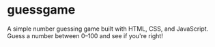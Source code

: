 # guessgame
A simple number guessing game built with HTML, CSS, and JavaScript.   Guess a number between 0–100 and see if you're right!
